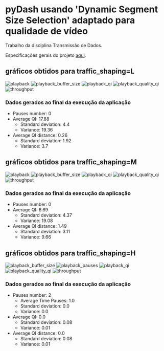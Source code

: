# pyDash usando 'Dynamic Segment Size Selection' adaptado para qualidade de vídeo

Trabalho da disciplina Transmissão de Dados.

Especificações gerais do projeto [aqui](https://github.com/mfcaetano/pydash).

## gráficos obtidos para traffic_shaping=L

![playback](https://user-images.githubusercontent.com/55243078/116285057-238ddd00-a764-11eb-91c0-e99b99d008f7.png)
![playback_buffer_size](https://user-images.githubusercontent.com/55243078/116285147-3b656100-a764-11eb-8571-fe2412443716.png)
![playback_qi](https://user-images.githubusercontent.com/55243078/116285165-3e605180-a764-11eb-98eb-132e8a204ede.png)
![playback_quality_qi](https://user-images.githubusercontent.com/55243078/116285172-402a1500-a764-11eb-84e8-9b193705cb2d.png)
![throughput](https://user-images.githubusercontent.com/55243078/116285223-51732180-a764-11eb-845c-eff0990435ce.png)

### Dados gerados ao final da execução da aplicação
* Pauses number: 0
* Average QI: 17.88
  * Standard deviation: 4.4
  * Variance: 19.36
* Average QI distance: 0.26
  * Standard deviation: 1.92
  * Variance: 3.7

## gráficos obtidos para traffic_shaping=M
![playback](https://user-images.githubusercontent.com/55243078/116285253-589a2f80-a764-11eb-9ad3-ab69dc3a2177.png)
![playback_buffer_size](https://user-images.githubusercontent.com/55243078/116285266-5afc8980-a764-11eb-96d4-3d06762c9ad6.png)
![playback_qi](https://user-images.githubusercontent.com/55243078/116285296-60f26a80-a764-11eb-882c-803296b9d5c7.png)
![playback_quality_qi](https://user-images.githubusercontent.com/55243078/116285310-6485f180-a764-11eb-9ee0-d1422195efcf.png)
![throughput](https://user-images.githubusercontent.com/55243078/116285322-6780e200-a764-11eb-8b19-85f33b46dd11.png)

### Dados gerados ao final da execução da aplicação

* Pauses number: 0
* Average QI: 6.69
  * Standard deviation: 4.37
  * Variance: 19.08
* Average QI distance: 1.49
  * Standard deviation: 3.11
  * Variance: 9.66

## gráficos obtidos para traffic_shaping=H

![playback_buffer_size](https://user-images.githubusercontent.com/55243078/116285360-6e0f5980-a764-11eb-9b30-7fe971593e70.png)
![playback_pauses](https://user-images.githubusercontent.com/55243078/116285377-7071b380-a764-11eb-9174-5e2dc377ef4d.png)
![playback_qi](https://user-images.githubusercontent.com/55243078/116285394-736ca400-a764-11eb-837e-d9dd3a1f076c.png)
![playback_quality_qi](https://user-images.githubusercontent.com/55243078/116285412-76679480-a764-11eb-966e-31f4dfa0e747.png)
![throughput](https://user-images.githubusercontent.com/55243078/116285444-7a93b200-a764-11eb-918a-8be7a1879d45.png)

### Dados gerados ao final da execução da aplicação

* Pauses number: 2
  * Average Time Pauses: 1.0
  * Standard deviation: 0.0
  * Variance: 0.0
* Average QI: 0.0
  * Standard deviation: 0.08
  * Variance: 0.01
* Average QI distance: 0.0
  * Standard deviation: 0.08
  * Variance: 0.01
